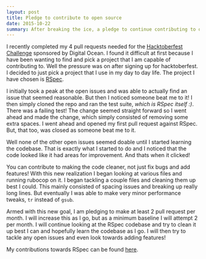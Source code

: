 ```yaml
---
layout: post
title: Pledge to contribute to open source
date: 2015-10-22
summary: After breaking the ice, a pledge to continue contributing to open source projects
---
```


I recently completed my 4 pull requests needed for the 
[Hacktoberfest Challenge](https://hacktoberfest.digitalocean.com) sponsored by Digital Ocean. I found it difficult at first because I have been wanting to find and pick a project that I am capable of contributing to. Well the pressure was on after signing up for hacktoberfest. I decided to just pick a project that I use in my day to day life. The project I have chosen is [RSpec](http://rspec.info).

I initially took a peak at the open issues and was able to actually find an issue that seemed reasonable. But then I noticed someone beat me to it! I then simply cloned the repo and ran the test suite, _which is RSpec itself :)_. There was a failing test! The change seemed straight forward so I went ahead and made the change, which simply consisted of removing some extra spaces. I went ahead and opened my first pull request against RSpec. But, that too, was closed as someone beat me to it.

Well none of the other open issues seemed doable until I started learning the codebase. That is exactly what I started to do and I noticed that the code looked like it had areas for improvement. And thats when it clicked!

You can contribute to making the code cleaner, not just fix bugs and add features! With this new realization I began looking at various files and running rubocop on it. I began tackling a couple files and cleaning them up best I could. This mainly consisted of spacing issues and breaking up really long lines. But eventually I was able to make very minor performance tweaks, `tr` instead of `gsub`. 

Armed with this new goal, I am pledging to make at least 2 pull request per month. I will increase this as I go, but as a minimum baseline I will attempt 2 per month. I will continue looking at the RSpec codebase and try to clean it up best I can and hopefully learn the codebase as I go. I will then try to tackle any open issues and even look towards adding features!

My contributions towards RSpec can be found [here](https://github.com/rspec/rspec-expectations/commits?author=zsyed91).
